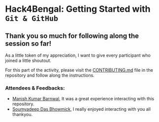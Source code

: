 # Hack4Bengal: Getting Started with `Git & GitHub`

## Thank you so much for following along the session so far!

As a little token of my appreciation, I want to give every participant who joined a little shoutout.

For this part of the activity, please visit the [CONTRIBUTING.md](CONTRIBUTING.md) file in the repository and follow along the instructions.

### Attendees & Feedbacks:
-   [Manish Kumar Barnwal](https://github.com/imanishbarnwal), It was a great experience interacting with this repository.
- [Soumyadeep Das Bhowmick](https://github.com/SoumyadeepOSD), I really enjoyed interacting with you all thankyou.

